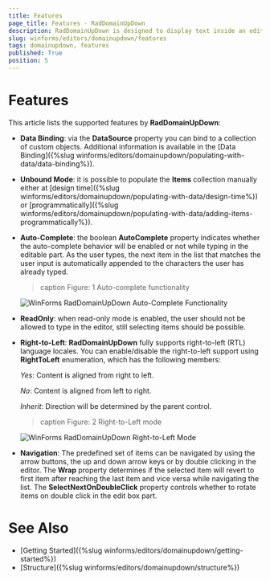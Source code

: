 ```yaml
---
title: Features
page_title: Features - RadDomainUpDown
description: RadDomainUpDown is designed to display text inside an editor like a text-box and sets a text string from a list of choices. 
slug: winforms/editors/domainupdown/features
tags: domainupdown, features
published: True
position: 5 
---
```


# Features

This article lists the supported features by **RadDomainUpDown**:

* **Data Binding**: via the **DataSource** property you can bind to a collection of custom objects. Additional information is available in the [Data Binding]({%slug winforms/editors/domainupdown/populating-with-data/data-binding%}).
* **Unbound Mode**: it is possible to populate the **Items** collection manually either at [design time]({%slug winforms/editors/domainupdown/populating-with-data/design-time%}) or [programmatically]({%slug winforms/editors/domainupdown/populating-with-data/adding-items-programmatically%}). 
* **Auto-Complete**: the boolean **AutoComplete** property indicates whether the auto-complete behavior will be enabled or not while typing in the editable part. As the user types, the next item in the list that matches the user input is automatically appended to the characters the user has already typed. 

	>caption Figure: 1 Auto-complete functionality

	![WinForms RadDomainUpDown Auto-Complete Functionality](images/domainupdown-features001.gif)

* **ReadOnly**: when read-only mode is enabled, the user should not be allowed to type in the editor, still selecting items should be possible.

* **Right-to-Left**: **RadDomainUpDown** fully supports right-to-left (RTL) language locales. You can enable/disable the right-to-left support using **RightToLeft** enumeration, which has the following members:

	*Yes*: Content is aligned from right to left.

	*No*: Content is aligned from left to right.

	*Inherit*: Direction will be determined by the parent control.

	>caption Figure: 2 Right-to-Left mode

	![WinForms RadDomainUpDown Right-to-Left Mode](images/domainupdown-features002.gif)

* **Navigation**: The predefined set of items can be navigated by using the arrow buttons, the up and down arrow keys or by double clicking in the editor. The **Wrap** property determines if the selected item will revert to first item after reaching the last item and vice versa while navigating the list. The **SelectNextOnDoubleClick** property controls whether to rotate items on double click in the edit box part. 

# See Also

* [Getting Started]({%slug winforms/editors/domainupdown/getting-started%})
* [Structure]({%slug winforms/editors/domainupdown/structure%})
